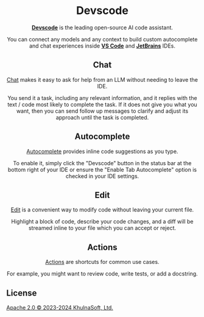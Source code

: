<!-- Plugin description -->

<h1 align="center">Devscode</h1>

<div align="center">

[**Devscode**](https://docs.devscode.dev) is the leading open-source AI code assistant.

You can connect any models and any context to build custom autocomplete and chat experiences inside [**VS Code**](https://marketplace.visualstudio.com/items?itemName=Devscode.devscode) and [**JetBrains**](https://plugins.jetbrains.com/plugin/22707-devscode-extension) IDEs.

</div>

<div align="center">

## Chat

[Chat](https://devscode.dev/docs/chat/how-to-use-it) makes it easy to ask for help from an LLM without needing to leave the IDE.

You send it a task, including any relevant information, and it replies with the text / code most likely to complete the task. If it does not give you what you want, then you can send follow up messages to clarify and adjust its approach until the task is completed.

## Autocomplete

[Autocomplete](https://devscode.dev/docs/autocomplete/how-to-use-it) provides inline code suggestions as you type.

To enable it, simply click the "Devscode" button in the status bar at the bottom right of your IDE or ensure the "Enable Tab Autocomplete" option is checked in your IDE settings.

## Edit

[Edit](https://devscode.dev/docs/edit/how-to-use-it) is a convenient way to modify code without leaving your current file.

Highlight a block of code, describe your code changes, and a diff will be streamed inline to your file which you can accept or reject.

## Actions

[Actions](https://devscode.dev/docs/actions/how-to-use-it) are shortcuts for common use cases.

For example, you might want to review code, write tests, or add a docstring.

</div>

## License

[Apache 2.0 © 2023-2024 KhulnaSoft, Ltd.](./LICENSE)

<!-- Plugin description end -->
